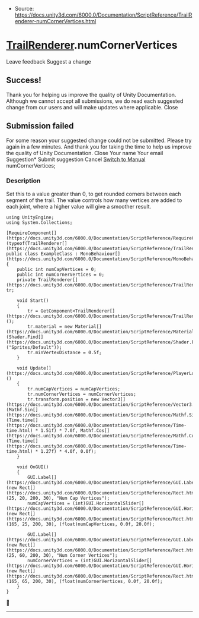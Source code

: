 * Source: https://docs.unity3d.com/6000.0/Documentation/ScriptReference/TrailRenderer-numCornerVertices.html

#  [TrailRenderer](https://docs.unity3d.com/6000.0/Documentation/ScriptReference/TrailRenderer.html).numCornerVertices
Leave feedback
Suggest a change
## Success!
Thank you for helping us improve the quality of Unity Documentation. Although we cannot accept all submissions, we do read each suggested change from our users and will make updates where applicable.
Close
## Submission failed
For some reason your suggested change could not be submitted. Please <a>try again</a> in a few minutes. And thank you for taking the time to help us improve the quality of Unity Documentation.
Close
Your name Your email Suggestion* Submit suggestion
Cancel
[Switch to Manual](https://docs.unity3d.com/6000.0/Documentation/Manual/class-TrailRenderer.html "Go to TrailRenderer Component in the Manual")
numCornerVertices; 
### Description
Set this to a value greater than 0, to get rounded corners between each segment of the trail.
The value controls how many vertices are added to each joint, where a higher value will give a smoother result.
```
using UnityEngine;
using System.Collections;  
  
[RequireComponent[](https://docs.unity3d.com/6000.0/Documentation/ScriptReference/RequireComponent.html)(typeof(TrailRenderer[](https://docs.unity3d.com/6000.0/Documentation/ScriptReference/TrailRenderer.html)))]
public class ExampleClass : MonoBehaviour[](https://docs.unity3d.com/6000.0/Documentation/ScriptReference/MonoBehaviour.html)
{
    public int numCapVertices = 0;
    public int numCornerVertices = 0;
    private TrailRenderer[](https://docs.unity3d.com/6000.0/Documentation/ScriptReference/TrailRenderer.html) tr;  
  
    void Start()
    {
        tr = GetComponent<TrailRenderer[](https://docs.unity3d.com/6000.0/Documentation/ScriptReference/TrailRenderer.html)>();
        tr.material = new Material[](https://docs.unity3d.com/6000.0/Documentation/ScriptReference/Material.html)(Shader.Find[](https://docs.unity3d.com/6000.0/Documentation/ScriptReference/Shader.Find.html)("Sprites/Default"));
        tr.minVertexDistance = 0.5f;
    }  
  
    void Update[](https://docs.unity3d.com/6000.0/Documentation/ScriptReference/PlayerLoop.Update.html)()
    {
        tr.numCapVertices = numCapVertices;
        tr.numCornerVertices = numCornerVertices;
        tr.transform.position = new Vector3[](https://docs.unity3d.com/6000.0/Documentation/ScriptReference/Vector3.html)(Mathf.Sin[](https://docs.unity3d.com/6000.0/Documentation/ScriptReference/Mathf.Sin.html)(Time.time[](https://docs.unity3d.com/6000.0/Documentation/ScriptReference/Time-time.html) * 1.51f) * 7.0f, Mathf.Cos[](https://docs.unity3d.com/6000.0/Documentation/ScriptReference/Mathf.Cos.html)(Time.time[](https://docs.unity3d.com/6000.0/Documentation/ScriptReference/Time-time.html) * 1.27f) * 4.0f, 0.0f);
    }  
  
    void OnGUI()
    {
        GUI.Label[](https://docs.unity3d.com/6000.0/Documentation/ScriptReference/GUI.Label.html)(new Rect[](https://docs.unity3d.com/6000.0/Documentation/ScriptReference/Rect.html)(25, 20, 200, 30), "Num Cap Vertices");
        numCapVertices = (int)GUI.HorizontalSlider[](https://docs.unity3d.com/6000.0/Documentation/ScriptReference/GUI.HorizontalSlider.html)(new Rect[](https://docs.unity3d.com/6000.0/Documentation/ScriptReference/Rect.html)(165, 25, 200, 30), (float)numCapVertices, 0.0f, 20.0f);  
  
        GUI.Label[](https://docs.unity3d.com/6000.0/Documentation/ScriptReference/GUI.Label.html)(new Rect[](https://docs.unity3d.com/6000.0/Documentation/ScriptReference/Rect.html)(25, 60, 200, 30), "Num Corner Vertices");
        numCornerVertices = (int)GUI.HorizontalSlider[](https://docs.unity3d.com/6000.0/Documentation/ScriptReference/GUI.HorizontalSlider.html)(new Rect[](https://docs.unity3d.com/6000.0/Documentation/ScriptReference/Rect.html)(165, 65, 200, 30), (float)numCornerVertices, 0.0f, 20.0f);
    }
}

```

* * *

